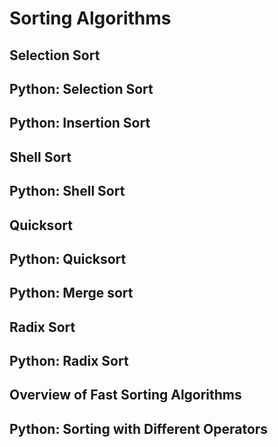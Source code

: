 # Sorting Algorithms

## Selection Sort

## Python: Selection Sort

## Python: Insertion Sort

## Shell Sort

## Python: Shell Sort

## Quicksort

## Python: Quicksort

## Python: Merge sort

## Radix Sort

## Python: Radix Sort

## Overview of Fast Sorting Algorithms

## Python: Sorting with Different Operators

